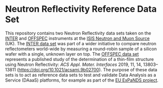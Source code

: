 # Neutron Reflectivity Reference Data Set

This repository contains two Neutron Reflectivity data sets taken on the [INTER](https://www.isis.stfc.ac.uk/Pages/inter.aspx) and [OFFSPEC](https://www.isis.stfc.ac.uk/Pages/offspec.aspx) instruments at the [ISIS Neutron and Muon Source](https://www.isis.stfc.ac.uk/) (UK). The [INTER data set](https://github.com/DAaaS-reference-data/Reflectivity/tree/main/INTER_RoundRobin_Sample) was part of a wider initiative to compare neutron reflectometers world-wide by measuring a round-robin sample of a silicon wafer with a single, unknown layer on top.  The [OFFSPEC data set](https://github.com/DAaaS-reference-data/Reflectivity/tree/main/OFFSPEC_runs_46992-4) represents a published study of the determination of a thin-film structure using Neutron Reflectivity: *ACS Appl. Mater. Interfaces* 2019, 11, 14, 13803–13811 (https://doi.org/10.1021/acsami.9b02700). The purpose of these data sets is to act as reference data sets to test and validate Data Analysis as a Service (DAaaS) platforms, for example as part of the [EU ExPaNDS project](https://expands.eu/).